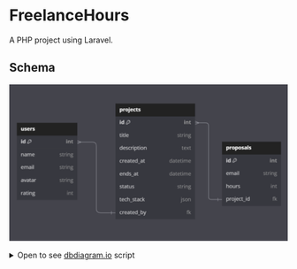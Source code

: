 # FreelanceHours

A PHP project using Laravel.

## Schema

![Database schema](./.github/images/db-schema.png)

<details>
<summary>
Open to see <a href="dbdiagram.io">dbdiagram.io</a> script
</summary>

```
Table users {
  id int [primary key, increment]
  name string
  email string
  avatar string
  rating int
}

Table projects {
  id int [primary key, increment]
  title string
  description text
  created_at datetime
  ends_at datetime
  status string
  tech_stack json
  created_by fk [ref: < users.id]
}

Table proposals {
  id int [primary key, increment]
  email string
  hours int
  project_id fk [ref: < projects.id]
}
```

</details>
